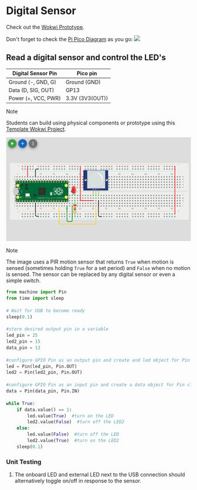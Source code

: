 # Digital Sensor

Check out the [Wokwi Prototype](https://wokwi.com/projects/431255488937251841).

Don't forget to check the [Pi Pico Diagram](../Raspberry-Pi-Pico-pinout-diagram.svg) as you go:
![](../Raspberry-Pi-Pico-pinout-diagram.svg)

## Read a digital sensor and control the LED's

| Digital Sensor Pin  | Pico pin        |
| ------------------- | --------------- |
| Ground (-, GND, G)  | Ground (GND)    |
| Data (D, SIG, OUT)  | GP13            |
| Power (+, VCC, PWR) | 3.3V (3V3(OUT)) |

> [!Note]
> Students can build using physical components or prototype using this [Template Wokwi Project](https://wokwi.com/projects/433242006092880897).

![](images/digital_sensor.png)

> [!Note]
> The image uses a PIR motion sensor that returns `True` when motion is sensed (sometimes holding `True` for a set period) and `False` when no motion is sensed. The sensor can be replaced by any digital sensor or even a simple switch.

```python
from machine import Pin
from time import sleep

# Wait for USB to become ready
sleep(0.1)

#store desired output pin in a variable
led_pin = 25
led2_pin = 15
data_pin = 13

#configure GPIO Pin as an output pin and create and led object for Pin class
led = Pin(led_pin, Pin.OUT)
led2 = Pin(led2_pin, Pin.OUT)

#configure GPIO Pin as an input pin and create a data object for Pin class
data = Pin(data_pin, Pin.IN)

while True:
    if data.value() == 1:
        led.value(True)  #turn on the LED
        led2.value(False)  #turn off the LED2
    else:
        led.value(False)  #turn off the LED
        led2.value(True)  #turn on the LED2
    sleep(0.1)
```

### Unit Testing

1. The onboard LED and external LED next to the USB connection should alternatively toggle on/off in response to the sensor.
